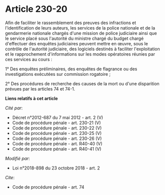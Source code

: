 # Article 230-20

Afin de faciliter le rassemblement des preuves des infractions et l'identification de leurs auteurs, les services de la
police nationale et de la gendarmerie nationale chargés d'une mission de police judiciaire ainsi que le service placé sous
l'autorité du ministre chargé du budget chargé d'effectuer des enquêtes judiciaires peuvent mettre en œuvre, sous le contrôle
de l'autorité judiciaire, des logiciels destinés à faciliter l'exploitation et le rapprochement d'informations sur les modes
opératoires réunies par ces services au cours :

1° Des enquêtes préliminaires, des enquêtes de flagrance ou des investigations exécutées sur commission rogatoire ;

2° Des procédures de recherche des causes de la mort ou d'une disparition prévues par les articles 74 et 74-1.

**Liens relatifs à cet article**

_Cité par_:

  - Décret n°2012-687 du 7 mai 2012 - art. 2 (V)
  - Code de procédure pénale - art. 230-21 (V)
  - Code de procédure pénale - art. 230-22 (V)
  - Code de procédure pénale - art. 230-25 (V)
  - Code de procédure pénale - art. 230-26 (V)
  - Code de procédure pénale - art. R40-40 (V)
  - Code de procédure pénale - art. R40-41 (V)

_Modifié par_:

  - Loi n°2018-898 du 23 octobre 2018 - art. 2

_Cite_:

  - Code de procédure pénale - art. 74
